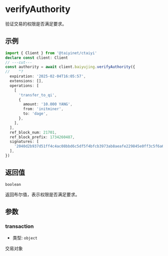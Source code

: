 # verifyAuthority

验证交易的权限是否满足要求。

## 示例

```ts twoslash
import { Client } from '@taiyinet/ctaiyi'
declare const client: Client
// ---cut---
const authority = await client.baiyujing.verifyAuthority({
//    ^?
  expiration: '2025-02-04T16:05:57',
  extensions: [],
  operations: [
    [
      'transfer_to_qi',
      {
        amount: '10.000 YANG',
        from: 'initminer',
        to: 'dage',
      },
    ],
  ],
  ref_block_num: 21701,
  ref_block_prefix: 1734260487,
  signatures: [
    '2040d2b937d51ff4c4ac08bbd6c5df5f4bfcb3973ab8aeafe229845e0ff3c5f6a629f4dbe96633abd377fdc5521947b64ae4a41faecffbc5a4d1fe0cd49f0bcf7e',
  ],
})
```

## 返回值

`boolean`

返回布尔值，表示权限是否满足要求。

## 参数

### transaction

- 类型: `object`

交易对象
